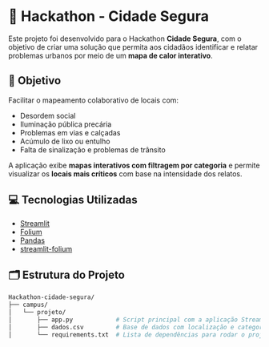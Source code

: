 # 🚨 Hackathon - Cidade Segura

Este projeto foi desenvolvido para o Hackathon **Cidade Segura**, com o objetivo de criar uma solução que permita aos cidadãos identificar e relatar problemas urbanos por meio de um **mapa de calor interativo**.

## 📍 Objetivo

Facilitar o mapeamento colaborativo de locais com:

- Desordem social
- Iluminação pública precária
- Problemas em vias e calçadas
- Acúmulo de lixo ou entulho
- Falta de sinalização e problemas de trânsito

A aplicação exibe **mapas interativos com filtragem por categoria** e permite visualizar os **locais mais críticos** com base na intensidade dos relatos.

## 💻 Tecnologias Utilizadas

- [Streamlit](https://streamlit.io/)
- [Folium](https://python-visualization.github.io/folium/)
- [Pandas](https://pandas.pydata.org/)
- [streamlit-folium](https://github.com/randyzwitch/streamlit-folium)

## 🗂️ Estrutura do Projeto

```bash
Hackathon-cidade-segura/
├── campus/
│   └── projeto/
│       ├── app.py            # Script principal com a aplicação Streamlit
│       ├── dados.csv         # Base de dados com localização e categorias
│       └── requirements.txt  # Lista de dependências para rodar o projeto
